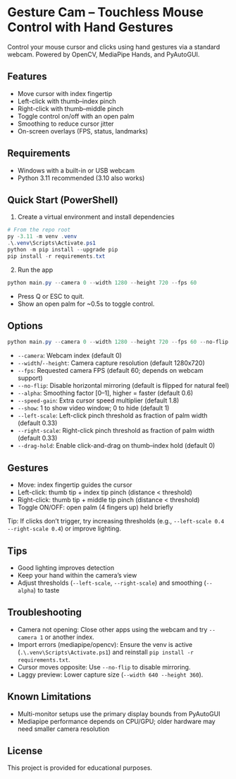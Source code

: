 # Gesture Cam – Touchless Mouse Control with Hand Gestures

Control your mouse cursor and clicks using hand gestures via a standard webcam. Powered by OpenCV, MediaPipe Hands, and PyAutoGUI.

## Features
- Move cursor with index fingertip
- Left-click with thumb–index pinch
- Right-click with thumb–middle pinch
- Toggle control on/off with an open palm
- Smoothing to reduce cursor jitter
- On-screen overlays (FPS, status, landmarks)

## Requirements
- Windows with a built-in or USB webcam
- Python 3.11 recommended (3.10 also works)

## Quick Start (PowerShell)

1) Create a virtual environment and install dependencies

```powershell
# From the repo root
py -3.11 -m venv .venv
.\.venv\Scripts\Activate.ps1
python -m pip install --upgrade pip
pip install -r requirements.txt
```

2) Run the app

```powershell
python main.py --camera 0 --width 1280 --height 720 --fps 60
```

- Press Q or ESC to quit.
- Show an open palm for ~0.5s to toggle control.

## Options

```powershell
python main.py --camera 0 --width 1280 --height 720 --fps 60 --no-flip --alpha 0.6 --speed-gain 1.8 --show 1 --left-scale 0.33 --right-scale 0.33 --drag-hold 1
```

- `--camera`: Webcam index (default 0)
- `--width`/`--height`: Camera capture resolution (default 1280x720)
- `--fps`: Requested camera FPS (default 60; depends on webcam support)
- `--no-flip`: Disable horizontal mirroring (default is flipped for natural feel)
- `--alpha`: Smoothing factor [0–1], higher = faster (default 0.6)
- `--speed-gain`: Extra cursor speed multiplier (default 1.8)
- `--show`: 1 to show video window; 0 to hide (default 1)
- `--left-scale`: Left-click pinch threshold as fraction of palm width (default 0.33)
- `--right-scale`: Right-click pinch threshold as fraction of palm width (default 0.33)
- `--drag-hold`: Enable click-and-drag on thumb–index hold (default 0)

## Gestures
- Move: index fingertip guides the cursor
- Left-click: thumb tip + index tip pinch (distance < threshold)
- Right-click: thumb tip + middle tip pinch (distance < threshold)
- Toggle ON/OFF: open palm (4 fingers up) held briefly

Tip: If clicks don’t trigger, try increasing thresholds (e.g., `--left-scale 0.4 --right-scale 0.4`) or improve lighting.

## Tips
- Good lighting improves detection
- Keep your hand within the camera’s view
- Adjust thresholds (`--left-scale`, `--right-scale`) and smoothing (`--alpha`) to taste

## Troubleshooting
- Camera not opening: Close other apps using the webcam and try `--camera 1` or another index.
- Import errors (mediapipe/opencv): Ensure the venv is active (`.\.venv\Scripts\Activate.ps1`) and reinstall `pip install -r requirements.txt`.
- Cursor moves opposite: Use `--no-flip` to disable mirroring.
- Laggy preview: Lower capture size (`--width 640 --height 360`).

## Known Limitations
- Multi-monitor setups use the primary display bounds from PyAutoGUI
- Mediapipe performance depends on CPU/GPU; older hardware may need smaller camera resolution

## License
This project is provided for educational purposes.
